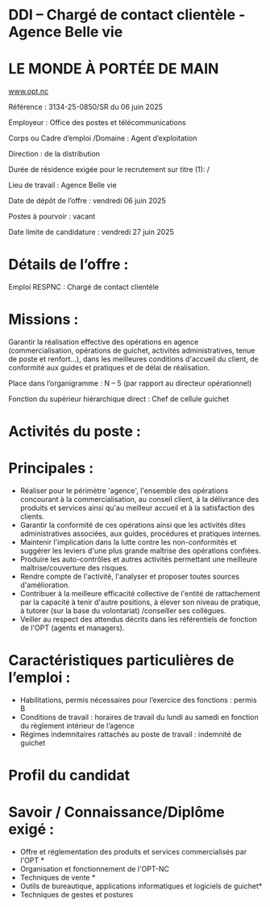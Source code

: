 # DDI – Chargé de contact clientèle - Agence Belle vie

# LE MONDE À PORTÉE DE MAIN

www.opt.nc

Référence : 3134-25-0850/SR du 06 juin 2025

Employeur : Office des postes et télécommunications

Corps ou Cadre d’emploi /Domaine : Agent d’exploitation

Direction : de la distribution

Durée de résidence exigée pour le recrutement sur titre (1): /

Lieu de travail : Agence Belle vie

Date de dépôt de l’offre : vendredi 06 juin 2025

Postes à pourvoir : vacant

Date limite de candidature : vendredi 27 juin 2025

# Détails de l’offre :

Emploi RESPNC : Chargé de contact clientèle

# Missions :

Garantir la réalisation effective des opérations en agence (commercialisation, opérations de guichet, activités administratives, tenue de poste et renfort…), dans les meilleures conditions d'accueil du client, de conformité aux guides et pratiques et de délai de réalisation.

Place dans l’organigramme : N – 5 (par rapport au directeur opérationnel)

Fonction du supérieur hiérarchique direct : Chef de cellule guichet

# Activités du poste :

# Principales :

- Réaliser pour le périmètre 'agence', l'ensemble des opérations concourant à la commercialisation, au conseil client, à la délivrance des produits et services ainsi qu'au meilleur accueil et à la satisfaction des clients.
- Garantir la conformité de ces opérations ainsi que les activités dites administratives associées, aux guides, procédures et pratiques internes.
- Maintenir l'implication dans la lutte contre les non-conformités et suggérer les leviers d'une plus grande maîtrise des opérations confiées.
- Produire les auto-contrôles et autres activités permettant une meilleure maîtrise/couverture des risques.
- Rendre compte de l'activité, l'analyser et proposer toutes sources d'amélioration.
- Contribuer à la meilleure efficacité collective de l'entité de rattachement par la capacité à tenir d'autre positions, à élever son niveau de pratique, à tutorer (sur la base du volontariat) /conseiller ses collègues.
- Veiller au respect des attendus décrits dans les référentiels de fonction de l'OPT (agents et managers).

# Caractéristiques particulières de l’emploi :

- Habilitations, permis nécessaires pour l’exercice des fonctions : permis B
- Conditions de travail : horaires de travail du lundi au samedi en fonction du règlement intérieur de l’agence
- Régimes indemnitaires rattachés au poste de travail : indemnité de guichet

# Profil du candidat

# Savoir / Connaissance/Diplôme exigé :

- Offre et réglementation des produits et services commercialisés par l'OPT *
- Organisation et fonctionnement de l'OPT-NC
- Techniques de vente *
- Outils de bureautique, applications informatiques et logiciels de guichet*
- Techniques de gestes et postures
